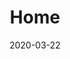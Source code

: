---
title: Home
meta_title: Homepage
date: 2020-03-22
heading:
  title: "<strong>Noah Vaillancourt</strong>"
  description: Building Things with the Modern Web
  align: left

---